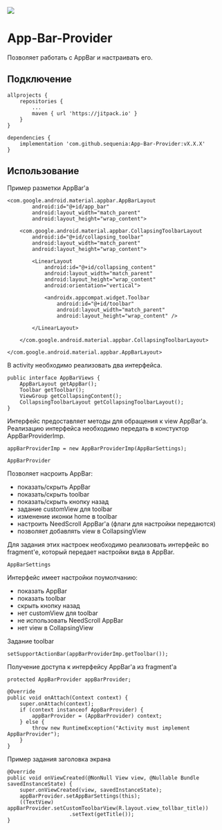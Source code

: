 [![](https://jitpack.io/v/sequenia/App-Bar-Provider.svg)](https://jitpack.io/#sequenia/App-Bar-Provider)

# App-Bar-Provider

Позволяет работать с AppBar и настраивать его.

## Подключение

```
allprojects {
    repositories {
        ...
        maven { url 'https://jitpack.io' }
    }
}

dependencies {
    implementation 'com.github.sequenia:App-Bar-Provider:vX.X.X'
}
```

## Использование

Пример разметки AppBar'а

```
<com.google.android.material.appbar.AppBarLayout
        android:id="@+id/app_bar"
        android:layout_width="match_parent"
        android:layout_height="wrap_content">

    <com.google.android.material.appbar.CollapsingToolbarLayout
        android:id="@+id/collapsing_toolbar"
        android:layout_width="match_parent"
        android:layout_height="wrap_content">

        <LinearLayout
            android:id="@+id/collapsing_content"
            android:layout_width="match_parent"
            android:layout_height="wrap_content"
            android:orientation="vertical">

            <androidx.appcompat.widget.Toolbar
                android:id="@+id/toolbar"
                android:layout_width="match_parent"
                android:layout_height="wrap_content" />

        </LinearLayout>

    </com.google.android.material.appbar.CollapsingToolbarLayout>

</com.google.android.material.appbar.AppBarLayout>
```

В activity необходимо реализовать два интерфейса.

```
public interface AppBarViews {
    AppBarLayout getAppBar();
    Toolbar getToolbar();
    ViewGroup getCollapsingContent();
    CollapsingToolbarLayout getCollapsingToolbarLayout();
}
```

Интерфейс предоставляет методы для обращения к view AppBar'а.
Реализацию интерфейса необходимо передать в констуктор AppBarProviderImp. 

```
appBarProviderImp = new AppBarProviderImp(AppBarSettings);
```

```
AppBarProvider
```

Позволяет насроить AppBar:
- показать/скрыть AppBar
- показать/скрыть toolbar
- показать/скрыть кнопку назад
- задание customView для toolbar
- изменение иконки home в toolbar
- настроить NeedScroll AppBar'а (флаги для настройки передаются)
- позволяет добавлять view в CollapsingView

Для задания этих настроек необходимо реализовать интерфейс во fragment'е, который передает настройки вида в AppBar.

```
AppBarSettings
```
 
Интерфейс имеет настройки поумолчанию:
- показать AppBar
- показать toolbar
- скрыть кнопку назад
- нет customView для toolbar
- не использовать NeedScroll AppBar
- нет view в CollapsingView

Задание toolbar

```
setSupportActionBar(appBarProviderImp.getToolbar());
```

Получение доступа к интерфейсу AppBar'а из fragment'а

```
protected AppBarProvider appBarProvider;

@Override
public void onAttach(Context context) {
    super.onAttach(context);
    if (context instanceof AppBarProvider) {
        appBarProvider = (AppBarProvider) context;
    } else {
        throw new RuntimeException("Activity must implement AppBarProvider");
    }
}
```

Пример задания заголовка экрана
```
@Override
public void onViewCreated(@NonNull View view, @Nullable Bundle savedInstanceState) {
    super.onViewCreated(view, savedInstanceState);
    appBarProvider.setAppBarSettings(this);
    ((TextView) appBarProvider.setCustomToolbarView(R.layout.view_tollbar_title))
                    .setText(getTitle());
}
```